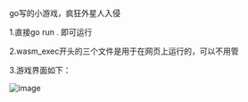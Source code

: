 go写的小游戏，疯狂外星人入侵

1.直接go run . 即可运行

2.wasm_exec开头的三个文件是用于在网页上运行的，可以不用管

3.游戏界面如下：

![image](https://github.com/zhouligang/alien/assets/33013031/d7224fb7-1ba8-492b-8736-d9d0f0a45aab)
